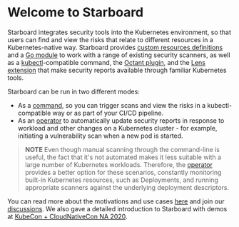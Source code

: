 # Welcome to Starboard

Starboard integrates security tools into the Kubernetes environment, so that
users can find and view the risks that relate to different resources in
a Kubernetes-native way. Starboard provides [custom resources definitions][crds]
and a [Go module][go-module] to work with a range of existing security scanners,
as well as a [kubectl]-compatible command, the [Octant plugin][octant-plugin],
and the [Lens extension][lens-extension] that make security reports available
through familiar Kubernetes tools.

Starboard can be run in two different modes:

- As a [command][cli], so you can trigger scans and view the risks in
  a kubectl-compatible way or as part of your CI/CD pipeline.
- As an [operator] to automatically update security reports in response
  to workload and other changes on a Kubernetes cluster - for example,
  initiating a vulnerability scan when a new pod is started.

> **NOTE** Even though manual scanning through the command-line is useful, the
> fact that it's not automated makes it less suitable with a large number
> of Kubernetes workloads. Therefore, the [operator] provides a better option
> for these scenarios, constantly monitoring built-in Kubernetes resources,
> such as Deployments, and running appropriate scanners against the underlying
> deployment descriptors.

You can read more about the motivations and use cases [here][use-cases] and join
our [discussions]. We also gave a detailed introduction to Starboard with demos
at [KubeCon + CloudNativeCon NA 2020][kubecon-video].

[crds]: crds.md
[cli]: cli/index.md
[operator]: operator/index.md
[go-module]: https://pkg.go.dev/github.com/aquasecurity/starboard/pkg
[octant-plugin]: integrations/octant.md
[lens-extension]: integrations/lens.md
[kubectl]: https://kubernetes.io/docs/reference/kubectl/
[use-cases]: https://blog.aquasec.com/starboard-kubernetes-tools
[discussions]: https://github.com/aquasecurity/starboard/discussions
[kubecon-video]: https://www.youtube.com/watch?v=cgcwIY1HVI0
